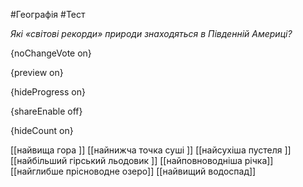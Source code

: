 #Географія #Тест

*Які «світові рекорди» природи знаходяться в Південній Америці?*

{noChangeVote on}

{preview on}

{hideProgress on}

{shareEnable off}

{hideCount on}

[[найвища гора ]]
[[найнижча точка суші ]]
[[найсухіша пустеля ]]
[[найбільший гірський льодовик ]]
[[найповноводніша річка]]
[[найглибше прісноводне озеро]]
[[найвищий водоспад]]
